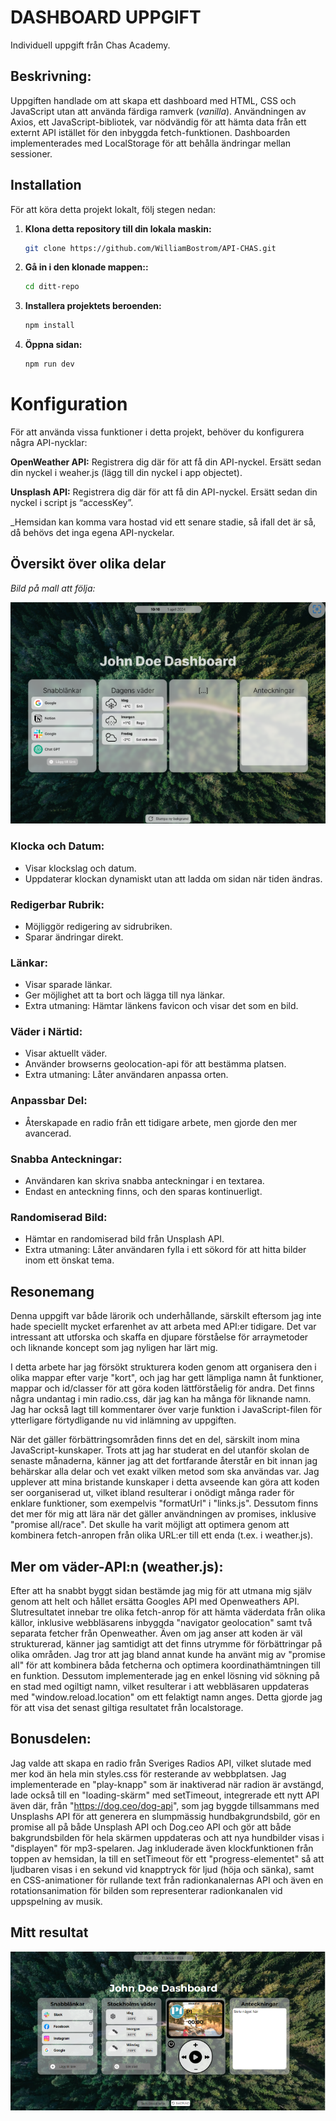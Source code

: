 # DASHBOARD UPPGIFT

Individuell uppgift från Chas Academy.

## Beskrivning:

Uppgiften handlade om att skapa ett dashboard med HTML, CSS och JavaScript utan att använda färdiga ramverk (_vanilla_). Användningen av Axios, ett JavaScript-bibliotek, var nödvändig för att hämta data från ett externt API istället för den inbyggda fetch-funktionen. Dashboarden implementerades med LocalStorage för att behålla ändringar mellan sessioner.

## Installation

För att köra detta projekt lokalt, följ stegen nedan:

1. **Klona detta repository till din lokala maskin:**

   ```bash
   git clone https://github.com/WilliamBostrom/API-CHAS.git
   ```

2. **Gå in i den klonade mappen::**

   ```bash
   cd ditt-repo

   ```

3. **Installera projektets beroenden:**

   ```bash
   npm install

   ```

4. **Öppna sidan:**
   ```bash
   npm run dev
   ```

# Konfiguration

För att använda vissa funktioner i detta projekt, behöver du konfigurera några API-nycklar:

**OpenWeather API:** Registrera dig där för att få din API-nyckel. Ersätt sedan din nyckel i weaher.js (lägg till din nyckel i app objectet).

**Unsplash API:** Registrera dig där för att få din API-nyckel. Ersätt sedan din nyckel i script js “accessKey”.

\_Hemsidan kan komma vara hostad vid ett senare stadie, så ifall det är så, då behövs det inga egena API-nyckelar.

## Översikt över olika delar

_Bild på mall att följa:_

![bild på mitt slutresultat](/scr/img/chas-dashboard.png)

### Klocka och Datum:

- Visar klockslag och datum.
- Uppdaterar klockan dynamiskt utan att ladda om sidan när tiden ändras.

### Redigerbar Rubrik:

- Möjliggör redigering av sidrubriken.
- Sparar ändringar direkt.

### Länkar:

- Visar sparade länkar.
- Ger möjlighet att ta bort och lägga till nya länkar.
- Extra utmaning: Hämtar länkens favicon och visar det som en bild.

### Väder i Närtid:

- Visar aktuellt väder.
- Använder browserns geolocation-api för att bestämma platsen.
- Extra utmaning: Låter användaren anpassa orten.

### Anpassbar Del:

- Återskapade en radio från ett tidigare arbete, men gjorde den mer avancerad.

### Snabba Anteckningar:

- Användaren kan skriva snabba anteckningar i en textarea.
- Endast en anteckning finns, och den sparas kontinuerligt.

### Randomiserad Bild:

- Hämtar en randomiserad bild från Unsplash API.
- Extra utmaning: Låter användaren fylla i ett sökord för att hitta bilder inom ett önskat tema.

## Resonemang

Denna uppgift var både lärorik och underhållande, särskilt eftersom jag inte hade speciellt mycket erfarenhet av att arbeta med API:er tidigare. Det var intressant att utforska och skaffa en djupare förståelse för arraymetoder och liknande koncept som jag nyligen har lärt mig.

I detta arbete har jag försökt strukturera koden genom att organisera den i olika mappar efter varje "kort", och jag har gett lämpliga namn åt funktioner, mappar och id/classer för att göra koden lättförståelig för andra. Det finns några undantag i min radio.css, där jag kan ha många för liknande namn. Jag har också lagt till kommentarer över varje funktion i JavaScript-filen för ytterligare förtydligande nu vid inlämning av uppgiften.

När det gäller förbättringsområden finns det en del, särskilt inom mina JavaScript-kunskaper. Trots att jag har studerat en del utanför skolan de senaste månaderna, känner jag att det fortfarande återstår en bit innan jag behärskar alla delar och vet exakt vilken metod som ska användas var. Jag upplever att mina bristande kunskaper i detta avseende kan göra att koden ser oorganiserad ut, vilket ibland resulterar i onödigt många rader för enklare funktioner, som exempelvis "formatUrl" i "links.js". Dessutom finns det mer för mig att lära när det gäller användningen av promises, inklusive "promise all/race". Det skulle ha varit möjligt att optimera genom att kombinera fetch-anropen från olika URL:er till ett enda (t.ex. i weather.js).

## Mer om väder-API:n (weather.js):

Efter att ha snabbt byggt sidan bestämde jag mig för att utmana mig själv genom att helt och hållet ersätta Googles API med Openweathers API. Slutresultatet innebar tre olika fetch-anrop för att hämta väderdata från olika källor, inklusive webbläsarens inbyggda "navigator geolocation" samt två separata fetcher från Openweather. Även om jag anser att koden är väl strukturerad, känner jag samtidigt att det finns utrymme för förbättringar på olika områden. Jag tror att jag bland annat kunde ha använt mig av "promise all" för att kombinera båda fetcherna och optimera koordinathämtningen till en funktion. Dessutom implementerade jag en enkel lösning vid sökning på en stad med ogiltigt namn, vilket resulterar i att webbläsaren uppdateras med "window.reload.location" om ett felaktigt namn anges. Detta gjorde jag för att visa det senast giltiga resultatet från localstorage.

## Bonusdelen:

Jag valde att skapa en radio från Sveriges Radios API, vilket slutade med mer kod än hela min styles.css för resterande av webbplatsen. Jag implementerade en "play-knapp" som är inaktiverad när radion är avstängd, lade också till en "loading-skärm" med setTimeout, integrerade ett nytt API även där, från "https://dog.ceo/dog-api", som jag byggde tillsammans med Unsplashs API för att generera en slumpmässig hundbakgrundsbild, gör en promise all på både Unsplash API och Dog.ceo API och gör att både bakgrundsbilden för hela skärmen uppdateras och att nya hundbilder visas i "displayen" för mp3-spelaren. Jag inkluderade även klockfunktionen från toppen av hemsidan, la till en setTimeout för ett "progress-elementet" så att ljudbaren visas i en sekund vid knapptryck för ljud (höja och sänka), samt en CSS-animationer för rullande text från radionkanalernas API och även en rotationsanimation för bilden som representerar radionkanalen vid uppspelning av musik.

## Mitt resultat

![bild på mitt slutresultat](/scr/img/joedoedashboard.png)
